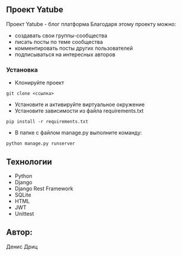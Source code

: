 ## Проект Yatube
Проект Yatube - блог платформа
Благодаря этому проекту можно:
- создавать свои группы-сообщества
- писать посты по теме сообщества
- комментировать посты других пользователей
- подписываться на интересных авторов

### Установка
- Клонируйте проект
```
git clone <ссылка>
```
- Установите и активируйте виртуальное окружение
- Установите зависимости из файла requirements.txt
```
pip install -r requirements.txt
```
- В папке с файлом manage.py выполните команду:
```
python manage.py runserver
```

## Технологии
- Python
- Django
- Django Rest Framework
- SQLite
- HTML
- JWT
- Unittest

## Автор:
Денис Дриц
